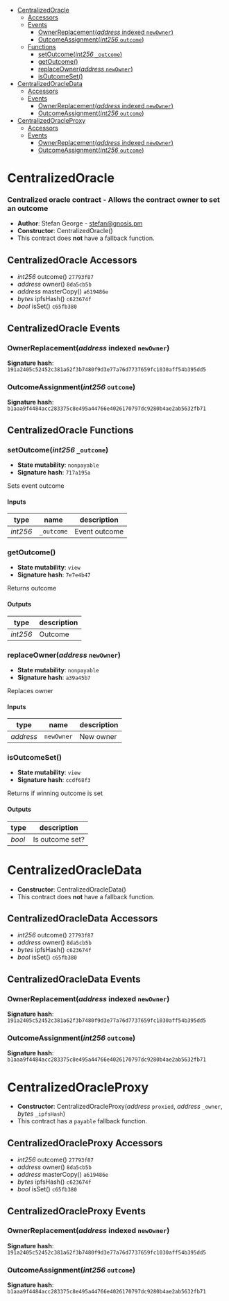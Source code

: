 * [CentralizedOracle](#centralizedoracle)
  * [Accessors](#centralizedoracle-accessors)
  * [Events](#centralizedoracle-events)
    * [OwnerReplacement(*address* indexed `newOwner`)](#ownerreplacementaddress-indexed-newowner)
    * [OutcomeAssignment(*int256* `outcome`)](#outcomeassignmentint256-outcome)
  * [Functions](#centralizedoracle-functions)
    * [setOutcome(*int256* `_outcome`)](#setoutcomeint256-_outcome)
    * [getOutcome()](#getoutcome)
    * [replaceOwner(*address* `newOwner`)](#replaceowneraddress-newowner)
    * [isOutcomeSet()](#isoutcomeset)
* [CentralizedOracleData](#centralizedoracledata)
  * [Accessors](#centralizedoracledata-accessors)
  * [Events](#centralizedoracledata-events)
    * [OwnerReplacement(*address* indexed `newOwner`)](#ownerreplacementaddress-indexed-newowner)
    * [OutcomeAssignment(*int256* `outcome`)](#outcomeassignmentint256-outcome)
* [CentralizedOracleProxy](#centralizedoracleproxy)
  * [Accessors](#centralizedoracleproxy-accessors)
  * [Events](#centralizedoracleproxy-events)
    * [OwnerReplacement(*address* indexed `newOwner`)](#ownerreplacementaddress-indexed-newowner)
    * [OutcomeAssignment(*int256* `outcome`)](#outcomeassignmentint256-outcome)

# CentralizedOracle

### Centralized oracle contract - Allows the contract owner to set an outcome

- **Author**: Stefan George - <stefan@gnosis.pm>
- **Constructor**: CentralizedOracle()
- This contract does **not** have a fallback function.

## CentralizedOracle Accessors

* *int256* outcome() `27793f87`
* *address* owner() `8da5cb5b`
* *address* masterCopy() `a619486e`
* *bytes* ipfsHash() `c623674f`
* *bool* isSet() `c65fb380`

## CentralizedOracle Events

### OwnerReplacement(*address* indexed `newOwner`)

**Signature hash**: `191a2405c52452c381a62f3b7480f9d3e77a76d7737659fc1030aff54b395dd5`

### OutcomeAssignment(*int256* `outcome`)

**Signature hash**: `b1aaa9f4484acc283375c8e495a44766e4026170797dc9280b4ae2ab5632fb71`

## CentralizedOracle Functions

### setOutcome(*int256* `_outcome`)

- **State mutability**: `nonpayable`
- **Signature hash**: `717a195a`

Sets event outcome

#### Inputs

| type     | name       | description   |
| -------- | ---------- | ------------- |
| *int256* | `_outcome` | Event outcome |

### getOutcome()

- **State mutability**: `view`
- **Signature hash**: `7e7e4b47`

Returns outcome

#### Outputs

| type     | description |
| -------- | ----------- |
| *int256* | Outcome     |

### replaceOwner(*address* `newOwner`)

- **State mutability**: `nonpayable`
- **Signature hash**: `a39a45b7`

Replaces owner

#### Inputs

| type      | name       | description |
| --------- | ---------- | ----------- |
| *address* | `newOwner` | New owner   |

### isOutcomeSet()

- **State mutability**: `view`
- **Signature hash**: `ccdf68f3`

Returns if winning outcome is set

#### Outputs

| type   | description     |
| ------ | --------------- |
| *bool* | Is outcome set? |

# CentralizedOracleData

- **Constructor**: CentralizedOracleData()
- This contract does **not** have a fallback function.

## CentralizedOracleData Accessors

* *int256* outcome() `27793f87`
* *address* owner() `8da5cb5b`
* *bytes* ipfsHash() `c623674f`
* *bool* isSet() `c65fb380`

## CentralizedOracleData Events

### OwnerReplacement(*address* indexed `newOwner`)

**Signature hash**: `191a2405c52452c381a62f3b7480f9d3e77a76d7737659fc1030aff54b395dd5`

### OutcomeAssignment(*int256* `outcome`)

**Signature hash**: `b1aaa9f4484acc283375c8e495a44766e4026170797dc9280b4ae2ab5632fb71`

# CentralizedOracleProxy

- **Constructor**: CentralizedOracleProxy(*address* `proxied`, *address* `_owner`, *bytes* `_ipfsHash`)
- This contract has a `payable` fallback function.

## CentralizedOracleProxy Accessors

* *int256* outcome() `27793f87`
* *address* owner() `8da5cb5b`
* *address* masterCopy() `a619486e`
* *bytes* ipfsHash() `c623674f`
* *bool* isSet() `c65fb380`

## CentralizedOracleProxy Events

### OwnerReplacement(*address* indexed `newOwner`)

**Signature hash**: `191a2405c52452c381a62f3b7480f9d3e77a76d7737659fc1030aff54b395dd5`

### OutcomeAssignment(*int256* `outcome`)

**Signature hash**: `b1aaa9f4484acc283375c8e495a44766e4026170797dc9280b4ae2ab5632fb71`
